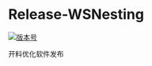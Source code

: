 # Release-WSNesting

[![版本号](https://img.shields.io/badge/release-2.2.0.1-blue.svg?style=flat-square)](https://github.com/WangShiSoftware/Release-WSNesting/releases)

开料优化软件发布

